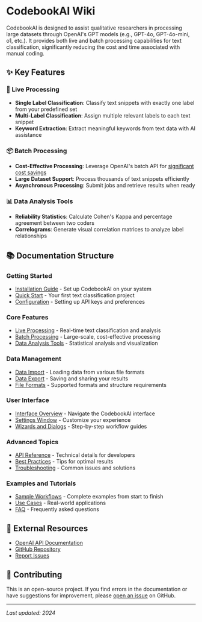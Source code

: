 # CodebookAI Wiki

CodebookAI is designed to assist qualitative researchers in processing large datasets through OpenAI's GPT models (e.g., GPT-4o, GPT-4o-mini, o1, etc.). It provides both live and batch processing capabilities for text classification, significantly reducing the cost and time associated with manual coding.

## ✨ Key Features

### 🔄 Live Processing
- **Single Label Classification**: Classify text snippets with exactly one label from your predefined set
- **Multi-Label Classification**: Assign multiple relevant labels to each text snippet
- **Keyword Extraction**: Extract meaningful keywords from text data with AI assistance

### 📦 Batch Processing  
- **Cost-Effective Processing**: Leverage OpenAI's batch API for [significant cost savings](https://platform.openai.com/docs/pricing)
- **Large Dataset Support**: Process thousands of text snippets efficiently
- **Asynchronous Processing**: Submit jobs and retrieve results when ready

### 📊 Data Analysis Tools
- **Reliability Statistics**: Calculate Cohen's Kappa and percentage agreement between two coders
- **Correlograms**: Generate visual correlation matrices to analyze label relationships

## 📚 Documentation Structure

### Getting Started
- [Installation Guide](Installation-Guide.md) - Set up CodebookAI on your system
- [Quick Start](Quick-Start.md) - Your first text classification project
- [Configuration](Configuration.md) - Setting up API keys and preferences

### Core Features
- [Live Processing](Live-Processing.md) - Real-time text classification and analysis
- [Batch Processing](Batch-Processing.md) - Large-scale, cost-effective processing
- [Data Analysis Tools](Data-Analysis-Tools.md) - Statistical analysis and visualization

### Data Management
- [Data Import](Data-Import.md) - Loading data from various file formats
- [Data Export](Data-Export.md) - Saving and sharing your results
- [File Formats](File-Formats.md) - Supported formats and structure requirements

### User Interface
- [Interface Overview](Interface-Overview.md) - Navigate the CodebookAI interface
- [Settings Window](Settings-Window.md) - Customize your experience
- [Wizards and Dialogs](Wizards-and-Dialogs.md) - Step-by-step workflow guides

### Advanced Topics
- [API Reference](API-Reference.md) - Technical details for developers
- [Best Practices](Best-Practices.md) - Tips for optimal results
- [Troubleshooting](Troubleshooting.md) - Common issues and solutions

### Examples and Tutorials
- [Sample Workflows](Sample-Workflows.md) - Complete examples from start to finish
- [Use Cases](Use-Cases.md) - Real-world applications
- [FAQ](FAQ.md) - Frequently asked questions

## 🔗 External Resources

- [OpenAI API Documentation](https://platform.openai.com/docs)
- [GitHub Repository](https://github.com/tmaier-kettering/CodebookAI)
- [Report Issues](https://github.com/tmaier-kettering/CodebookAI/issues)

## 📝 Contributing

This is an open-source project. If you find errors in the documentation or have suggestions for improvement, please [open an issue](https://github.com/tmaier-kettering/CodebookAI/issues/new) on GitHub.

---

*Last updated: 2024*
